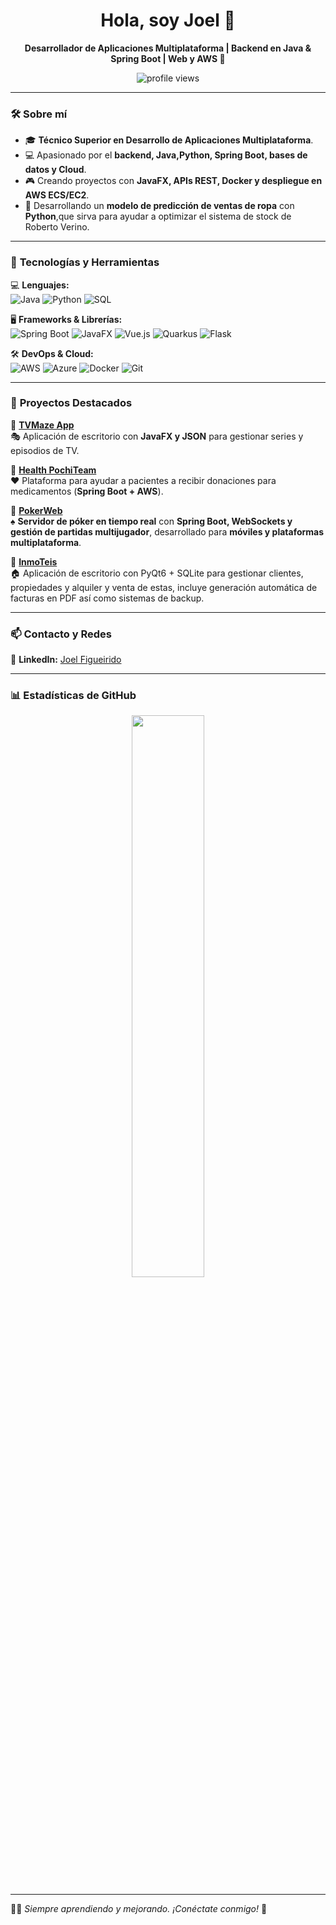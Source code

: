 <h1 align="center">Hola, soy Joel 👋</h1>
<p align="center">
  <strong>Desarrollador de Aplicaciones Multiplataforma | Backend en Java & Spring Boot | Web y AWS 🚀</strong>
</p>

<p align="center">
  <img src="https://komarev.com/ghpvc/?username=joeelfgrd&label=Profile+Views&color=blue&style=flat" alt="profile views" />
</p>


---

### 🛠 **Sobre mí**
- 🎓 **Técnico Superior en Desarrollo de Aplicaciones Multiplataforma**.
- 💻 Apasionado por el **backend, Java,Python, Spring Boot, bases de datos y Cloud**.
- 🎮 Creando proyectos con **JavaFX, APIs REST, Docker y despliegue en AWS ECS/EC2**.
- 🚀 Desarrollando un **modelo de predicción de ventas de ropa** con **Python**,que sirva para ayudar a optimizar el sistema de stock de Roberto Verino.

---

### 🚀 **Tecnologías y Herramientas**
💻 **Lenguajes:**  
![Java](https://img.shields.io/badge/Java-%23ED8B00.svg?style=flat-square&logo=openjdk&logoColor=white)
![Python](https://img.shields.io/badge/Python-3776AB?style=flat-square&logo=python&logoColor=white)
![SQL](https://img.shields.io/badge/SQL-4479A1.svg?style=flat-square&logo=sql&logoColor=white)

🖥 **Frameworks & Librerías:**  
![Spring Boot](https://img.shields.io/badge/Spring%20Boot-%236DB33F.svg?style=flat-square&logo=springboot&logoColor=white)
![JavaFX](https://img.shields.io/badge/JavaFX-1D96F3.svg?style=flat-square&logo=java&logoColor=white)
![Vue.js](https://img.shields.io/badge/Vue.js-35495E.svg?style=flat-square&logo=vue.js&logoColor=4FC08D)
![Quarkus](https://img.shields.io/badge/Quarkus-4695EB.svg?style=flat-square&logo=quarkus&logoColor=white)
![Flask](https://img.shields.io/badge/Flask-000000.svg?style=flat-square&logo=flask&logoColor=white)

🛠 **DevOps & Cloud:**  
![AWS](https://img.shields.io/badge/AWS-%23FF9900.svg?style=flat-square&logo=amazonaws&logoColor=white)
![Azure](https://img.shields.io/badge/Azure-0078D4.svg?style=flat-square&logo=microsoft-azure&logoColor=white)
![Docker](https://img.shields.io/badge/Docker-%230db7ed.svg?style=flat-square&logo=docker&logoColor=white)
![Git](https://img.shields.io/badge/Git-%23F05032.svg?style=flat-square&logo=git&logoColor=white)

---

### 📌 **Proyectos Destacados**

📌 **[TVMaze App](https://github.com/Acceso-a-Datos2024/proyecto-ud01-tvmaze)**  
🎭 Aplicación de escritorio con **JavaFX y JSON** para gestionar series y episodios de TV.

📌 **[Health PochiTeam](https://github.com/CGAInstitution/proyectoud4-pochi-team)**  
❤️ Plataforma para ayudar a pacientes a recibir donaciones para medicamentos (**Spring Boot + AWS**).

📌 **[PokerWeb](https://github.com/joeelfgrd/PokerWeb)**  
♠️ **Servidor de póker en tiempo real** con **Spring Boot, WebSockets y gestión de partidas multijugador**, desarrollado para **móviles y plataformas multiplataforma**.

📌 **[InmoTeis](https://github.com/joeelfgrd/Di-Proyect)**  
🏠 Aplicación de escritorio con PyQt6 + SQLite para gestionar clientes, propiedades y alquiler y venta de estas, incluye generación automática de facturas en PDF así como sistemas de backup.

---

### 📫 **Contacto y Redes**
💼 **LinkedIn:** [Joel Figueirido](https://www.linkedin.com/in/joeelfgrd/)

---

### 📊 **Estadísticas de GitHub**
<p align="center">
  <img src="https://github-readme-stats.vercel.app/api?username=joeelfgrd&show_icons=true&theme=tokyonight&hide_border=true" width="48%" />
</p>

---

👨‍💻 *Siempre aprendiendo y mejorando. ¡Conéctate conmigo!* 🚀
